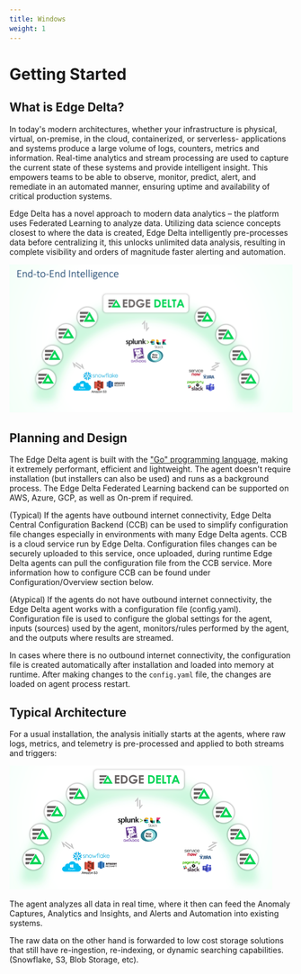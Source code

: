 ```yaml
---
title: Windows
weight: 1
---
```


# Getting Started

## What is Edge Delta?

In today's modern architectures, whether your infrastructure is physical, virtual, on-premise, in the cloud, containerized, or serverless- applications and systems produce a large volume of logs, counters, metrics and information. Real-time analytics and stream processing are used to capture the current state of these systems and provide intelligent insight. This empowers teams to be able to observe, monitor, predict, alert, and remediate in an automated manner, ensuring uptime and availability of critical production systems.

Edge Delta has a novel approach to modern data analytics – the platform uses Federated Learning to analyze data. Utilizing data science concepts closest to where the data is created, Edge Delta intelligently pre-processes data before centralizing it, this unlocks unlimited data analysis, resulting in complete visibility and orders of magnitude faster alerting and automation.

![The Edge Delta platform is distributed, allowing analysis without the need to centralize raw data first](.gitbook/assets/image%20%282%29.png)

## Planning and Design

The Edge Delta agent is built with the ["Go" programming language](https://golang.org/), making it extremely performant, efficient and lightweight. The agent doesn't require installation \(but installers can also be used\) and runs as a background process. The Edge Delta Federated Learning backend can be supported on AWS, Azure, GCP, as well as On-prem if required. 

\(Typical\) If the agents have outbound internet connectivity, Edge Delta Central Configuration Backend \(CCB\) can be used to simplify configuration file changes especially in environments with many Edge Delta agents. CCB is a cloud service run by Edge Delta. Configuration files changes can be securely uploaded to this service, once uploaded, during runtime Edge Delta agents can pull the configuration file from the CCB service. More information how to configure CCB can be found under Configuration/Overview section below. 

\(Atypical\) If the agents do not have outbound internet connectivity, the Edge Delta agent works with a configuration file \(config.yaml\). Configuration file is used to configure the global settings for the agent, inputs \(sources\) used by the agent, monitors/rules performed by the agent, and the outputs where results are streamed.

In cases where there is no outbound internet connectivity, the configuration file is created automatically after installation and loaded into memory at runtime. After making changes to the `config.yaml` file, the changes are loaded on agent process restart. 

## Typical Architecture

For a usual installation, the analysis initially starts at the agents, where raw logs, metrics, and telemetry is pre-processed and applied to both streams and triggers:



![Anomaly Captures, Insights, and Alerts and Automation, Raw Logs are all easily integrated.  ](.gitbook/assets/image.png)

The agent analyzes all data in real time, where it then can feed the Anomaly Captures, Analytics and Insights, and Alerts and Automation into existing systems. 

The raw data on the other hand is forwarded to low cost storage solutions that still have re-ingestion, re-indexing, or dynamic searching capabilities. \(Snowflake, S3, Blob Storage, etc\).

